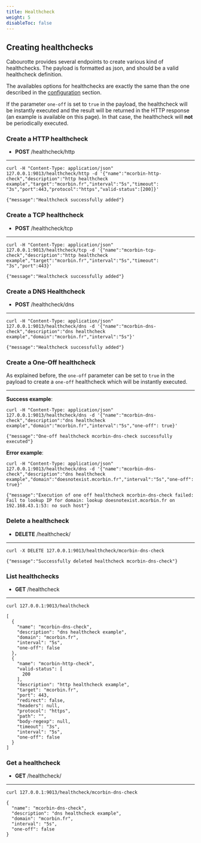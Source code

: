 ```yaml
---
title: Healthcheck
weight: 5
disableToc: false
---
```


## Creating healthchecks

Cabourotte provides several endpoints to create various kind of healthchecks. The payload is formatted as json, and should be a valid healthcheck definition.

The availables options for healthchecks are exactly the same than the one described in the [configuration](/installation/configuration/) section.

If the parameter `one-off` is set to `true` in the payload, the healthcheck will be instantly executed and the result will be returned in the HTTP response (an example is available on this page). In that case, the healthcheck will **not** be periodically executed.

### Create a HTTP healthcheck

- **POST** /healthcheck/http

---

```
curl -H "Content-Type: application/json" 127.0.0.1:9013/healthcheck/http -d '{"name":"mcorbin-http-check","description":"http healthcheck example","target":"mcorbin.fr","interval":"5s","timeout": "3s","port":443,"protocol":"https","valid-status":[200]}'

{"message":"Healthcheck successfully added"}
```

### Create a TCP healthcheck

- **POST** /healthcheck/tcp

---

```
curl -H "Content-Type: application/json" 127.0.0.1:9013/healthcheck/tcp -d '{"name":"mcorbin-tcp-check","description":"http healthcheck example","target":"mcorbin.fr","interval":"5s","timeout": "3s","port":443}'

{"message":"Healthcheck successfully added"}

```

### Create a DNS Healthcheck

- **POST** /healthcheck/dns

---

```
curl -H "Content-Type: application/json" 127.0.0.1:9013/healthcheck/dns -d '{"name":"mcorbin-dns-check","description":"dns healthcheck example","domain":"mcorbin.fr","interval":"5s"}'

{"message":"Healthcheck successfully added"}
```

### Create a One-Off healthcheck

As explained before, the `one-off` parameter can be set to `true` in the payload to create a `one-off` healthcheck which will be instantly executed.

---

**Success example**:

```
curl -H "Content-Type: application/json" 127.0.0.1:9013/healthcheck/dns -d '{"name":"mcorbin-dns-check","description":"dns healthcheck example","domain":"mcorbin.fr","interval":"5s","one-off": true}'

{"message":"One-off healthcheck mcorbin-dns-check successfully executed"}
```

**Error example**:

```
curl -H "Content-Type: application/json" 127.0.0.1:9013/healthcheck/dns -d '{"name":"mcorbin-dns-check","description":"dns healthcheck example","domain":"doesnotexist.mcorbin.fr","interval":"5s","one-off": true}'

{"message":"Execution of one off healthcheck mcorbin-dns-check failed: Fail to lookup IP for domain: lookup doesnotexist.mcorbin.fr on 192.168.43.1:53: no such host"}
```

### Delete a healthcheck

- **DELETE** /healthcheck/<name>

---

```
curl -X DELETE 127.0.0.1:9013/healthcheck/mcorbin-dns-check

{"message":"Successfully deleted healthcheck mcorbin-dns-check"}
```

### List healthchecks

- **GET** /healthcheck

---

```
curl 127.0.0.1:9013/healthcheck

[
  {
    "name": "mcorbin-dns-check",
    "description": "dns healthcheck example",
    "domain": "mcorbin.fr",
    "interval": "5s",
    "one-off": false
  },
  {
    "name": "mcorbin-http-check",
    "valid-status": [
      200
    ],
    "description": "http healthcheck example",
    "target": "mcorbin.fr",
    "port": 443,
    "redirect": false,
    "headers": null,
    "protocol": "https",
    "path": "",
    "body-regexp": null,
    "timeout": "3s",
    "interval": "5s",
    "one-off": false
  }
]
```

### Get a healthcheck

- **GET** /healthcheck/<name>

---

```
curl 127.0.0.1:9013/healthcheck/mcorbin-dns-check

{
  "name": "mcorbin-dns-check",
  "description": "dns healthcheck example",
  "domain": "mcorbin.fr",
  "interval": "5s",
  "one-off": false
}
```
